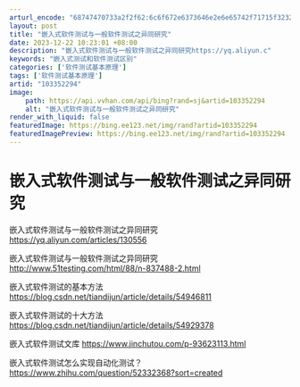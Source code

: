 ```yaml
---
arturl_encode: "68747470733a2f2f62:6c6f672e6373646e2e6e65742f71715f32323832303738332f:61727469636c652f64657461696c732f313033333532323934"
layout: post
title: "嵌入式软件测试与一般软件测试之异同研究"
date: 2023-12-22 10:23:01 +08:00
description: "嵌入式软件测试与一般软件测试之异同研究https://yq.aliyun.c"
keywords: "嵌入式测试和软件测试区别"
categories: ['软件测试基本原理']
tags: ['软件测试基本原理']
artid: "103352294"
image:
    path: https://api.vvhan.com/api/bing?rand=sj&artid=103352294
    alt: "嵌入式软件测试与一般软件测试之异同研究"
render_with_liquid: false
featuredImage: https://bing.ee123.net/img/rand?artid=103352294
featuredImagePreview: https://bing.ee123.net/img/rand?artid=103352294
---
```


# 嵌入式软件测试与一般软件测试之异同研究

嵌入式软件测试与一般软件测试之异同研究
<https://yq.aliyun.com/articles/130556>

嵌入式软件测试与一般软件测试之异同研究
<http://www.51testing.com/html/88/n-837488-2.html>

嵌入式软件测试的基本方法
<https://blog.csdn.net/tiandijun/article/details/54946811>

嵌入式软件测试的十大方法
<https://blog.csdn.net/tiandijun/article/details/54929378>

嵌入式软件测试文库
<https://www.jinchutou.com/p-93623113.html>

嵌入式软件测试怎么实现自动化测试？
<https://www.zhihu.com/question/52332368?sort=created>